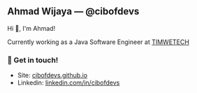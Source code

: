 ## Ahmad Wijaya — @cibofdevs

Hi 👋, I'm Ahmad!

Currently working as a Java Software Engineer at [TIMWETECH](https://timwetech.com)
  
### 💬 Get in touch!
- Site: [cibofdevs.github.io](https://cibofdevs.github.io)
- Linkedin: [linkedin.com/in/cibofdevs](https://www.linkedin.com/in/cibofdevs)
